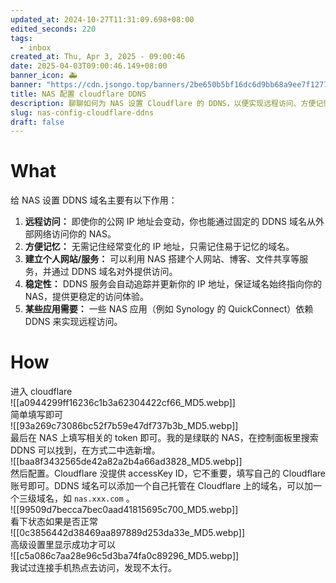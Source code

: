 ```yaml
---
updated_at: 2024-10-27T11:31:09.698+08:00
edited_seconds: 220
tags:
  - inbox
created_at: Thu, Apr 3, 2025 - 09:00:46
date: 2025-04-03T09:00:46.149+08:00
banner_icon: 🚑
banner: "https://cdn.jsongo.top/banners/2be650b5bf16dc6d9bb68a9ee7f1277a.jpeg"
title: NAS 配置 cloudflare DDNS
description: 聊聊如何为 NAS 设置 Cloudflare 的 DDNS，以便实现远程访问、方便记忆和提供稳定的访问体验等功能
slug: nas-config-cloudflare-ddns
draft: false
---
```

# What
给 NAS 设置 DDNS 域名主要有以下作用：
1. **远程访问：** 即使你的公网 IP 地址会变动，你也能通过固定的 DDNS 域名从外部网络访问你的 NAS。
2. **方便记忆：** 无需记住经常变化的 IP 地址，只需记住易于记忆的域名。
3. **建立个人网站/服务：** 可以利用 NAS 搭建个人网站、博客、文件共享等服务，并通过 DDNS 域名对外提供访问。
4. **稳定性：** DDNS 服务会自动追踪并更新你的 IP 地址，保证域名始终指向你的 NAS，提供更稳定的访问体验。
5. **某些应用需要：** 一些 NAS 应用（例如 Synology 的 QuickConnect）依赖 DDNS 来实现远程访问。

# How
 进入 cloudflare  
	![[a0944299ff16236c1b3a62304422cf66_MD5.webp]]  
简单填写即可  
	![[93a269c73086bc52f7b59e47df737b3b_MD5.webp]]  
最后在 NAS 上填写相关的 token 即可。我的是绿联的 NAS，在控制面板里搜索 DDNS 可以找到，在方式二中选新增。  
	![[baa8f3432565de42a82a2b4a66ad3828_MD5.webp]]  
然后配置。Cloudflare 没提供 accessKey ID，它不重要，填写自己的 Cloudflare 账号即可。DDNS 域名可以添加一个自己托管在 Cloudflare 上的域名，可以加一个三级域名，如 `nas.xxx.com` 。  
	![[99509d7becca7bec0aad41815695c700_MD5.webp]]  
看下状态如果是否正常  
	![[0c3856442d38469aa897889d253da33e_MD5.webp]]  
高级设置里显示成功才可以  
	![[c5a086c7aa28e96c5d3ba74fa0c89296_MD5.webp]]  
我试过连接手机热点去访问，发现不太行。
